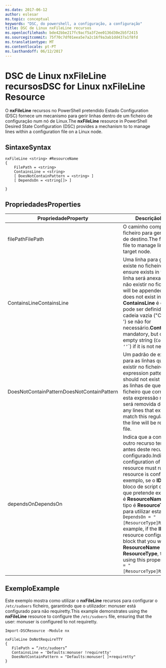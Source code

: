 ```yaml
---
ms.date: 2017-06-12
author: eslesar
ms.topic: conceptual
keywords: "DSC, do powershell, a configuração, a configuração"
title: DSC de Linux nxFileLine recursos
ms.openlocfilehash: bde42bbe217fc9acf5a3f2ee0136d30e2b5f2415
ms.sourcegitcommit: 75f70c7df01eea5e7a2c16f9a3ab1dd437a1f8fd
ms.translationtype: MT
ms.contentlocale: pt-PT
ms.lasthandoff: 06/12/2017
---
```

# <a name="dsc-for-linux-nxfileline-resource"></a><span data-ttu-id="4b5e3-103">DSC de Linux nxFileLine recursos</span><span class="sxs-lookup"><span data-stu-id="4b5e3-103">DSC for Linux nxFileLine Resource</span></span>

<span data-ttu-id="4b5e3-104">O **nxFileLine** recursos no PowerShell pretendido Estado Configuration (DSC) fornece um mecanismo para gerir linhas dentro de um ficheiro de configuração num nó de Linux.</span><span class="sxs-lookup"><span data-stu-id="4b5e3-104">The **nxFileLine** resource in PowerShell Desired State Configuration (DSC) provides a mechanism to to manage lines within a configuration file on a Linux node.</span></span>

## <a name="syntax"></a><span data-ttu-id="4b5e3-105">Sintaxe</span><span class="sxs-lookup"><span data-stu-id="4b5e3-105">Syntax</span></span>

```
nxFileLine <string> #ResourceName
{
    FilePath = <string>
    ContainsLine = <string>
    [ DoesNotContainPattern = <string> ]
    [ DependsOn = <string[]> ]

}
```

## <a name="properties"></a><span data-ttu-id="4b5e3-106">Propriedades</span><span class="sxs-lookup"><span data-stu-id="4b5e3-106">Properties</span></span>

|  <span data-ttu-id="4b5e3-107">Propriedade</span><span class="sxs-lookup"><span data-stu-id="4b5e3-107">Property</span></span> |  <span data-ttu-id="4b5e3-108">Descrição</span><span class="sxs-lookup"><span data-stu-id="4b5e3-108">Description</span></span> | 
|---|---|
| <span data-ttu-id="4b5e3-109">filePath</span><span class="sxs-lookup"><span data-stu-id="4b5e3-109">FilePath</span></span>| <span data-ttu-id="4b5e3-110">O caminho completo para o ficheiro para gerir linhas no nó de destino.</span><span class="sxs-lookup"><span data-stu-id="4b5e3-110">The full path to the file to manage lines in on the target node.</span></span>| 
| <span data-ttu-id="4b5e3-111">ContainsLine</span><span class="sxs-lookup"><span data-stu-id="4b5e3-111">ContainsLine</span></span>| <span data-ttu-id="4b5e3-112">Uma linha para garantir que existe no ficheiro.</span><span class="sxs-lookup"><span data-stu-id="4b5e3-112">A line to ensure exists in the file.</span></span> <span data-ttu-id="4b5e3-113">Esta linha será anexada ao ficheiro se não existir no ficheiro.</span><span class="sxs-lookup"><span data-stu-id="4b5e3-113">This line will be appended to the file if it does not exist in the file.</span></span> <span data-ttu-id="4b5e3-114">**ContainsLine** é obrigatório, mas pode ser definido como uma cadeia vazia ("ContainsLine = ' ') se não for necessário.</span><span class="sxs-lookup"><span data-stu-id="4b5e3-114">**ContainsLine** is mandatory, but can be set to an empty string (`ContainsLine = ‘’`\`) if it is not needed.</span></span>| 
| <span data-ttu-id="4b5e3-115">DoesNotContainPattern</span><span class="sxs-lookup"><span data-stu-id="4b5e3-115">DoesNotContainPattern</span></span>| <span data-ttu-id="4b5e3-116">Um padrão de expressão regular para as linhas que não deve existir no ficheiro.</span><span class="sxs-lookup"><span data-stu-id="4b5e3-116">A regular expression pattern for lines that should not exist in the file.</span></span> <span data-ttu-id="4b5e3-117">Para as linhas de que existe no ficheiro que correspondem a esta expressão regular, a linha será removida do ficheiro.</span><span class="sxs-lookup"><span data-stu-id="4b5e3-117">For any lines that exist in the file that match this regular expression, the line will be removed from the file.</span></span>| 
| <span data-ttu-id="4b5e3-118">dependsOn</span><span class="sxs-lookup"><span data-stu-id="4b5e3-118">DependsOn</span></span> | <span data-ttu-id="4b5e3-119">Indica que a configuração de outro recurso tem de executar antes deste recurso é configurado.</span><span class="sxs-lookup"><span data-stu-id="4b5e3-119">Indicates that the configuration of another resource must run before this resource is configured.</span></span> <span data-ttu-id="4b5e3-120">Por exemplo, se o **ID** do recurso de bloco de script de configuração que pretende executar primeiro é **ResourceName** e o respetivo tipo é **ResourceType**, a sintaxe para utilizar esta a propriedade é `DependsOn = "[ResourceType]ResourceName"`.</span><span class="sxs-lookup"><span data-stu-id="4b5e3-120">For example, if the **ID** of the resource configuration script block that you want to run first is **ResourceName** and its type is **ResourceType**, the syntax for using this property is `DependsOn = "[ResourceType]ResourceName"`.</span></span>| 

## <a name="example"></a><span data-ttu-id="4b5e3-121">Exemplo</span><span class="sxs-lookup"><span data-stu-id="4b5e3-121">Example</span></span>

<span data-ttu-id="4b5e3-122">Este exemplo mostra como utilizar o **nxFileLine** recursos para configurar o `/etc/sudoers` ficheiro, garantindo que o utilizador: monuser está configurado para não requiretty.</span><span class="sxs-lookup"><span data-stu-id="4b5e3-122">This example demonstrates using the **nxFileLine** resource to configure the `/etc/sudoers` file, ensuring that the user: monuser is configured to not requiretty.</span></span>

```
Import-DSCResource -Module nx 

nxFileLine DoNotRequireTTY
{
   FilePath = “/etc/sudoers”
   ContainsLine = 'Defaults:monuser !requiretty'
   DoesNotContainPattern = "Defaults:monuser[ ]+requiretty"
} 
```

